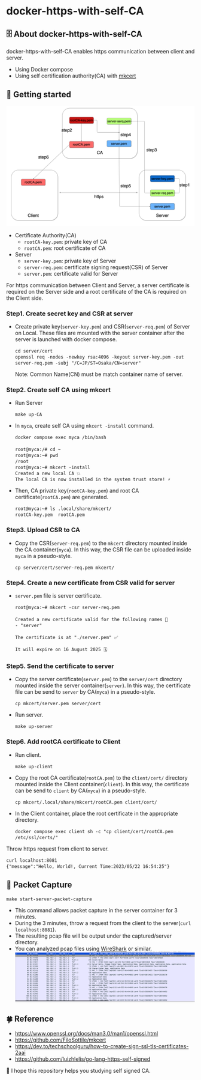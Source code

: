 # docker-https-with-self-CA

## 🗄 About docker-https-with-self-CA

docker-https-with-self-CA enables https communication between client and server.

- Using Docker compose
- Using self certification authority(CA) with [mkcert](https://github.com/FiloSottile/mkcert)

## 👟 Getting started

![diagram of https communication](./docs/docs-fix.png)

- Certificate Authority(CA)
  - `rootCA-key.pem`: private key of CA
  - `rootCA.pem`: root certificate of CA
- Server
  - `server-key.pem`: private key of Server
  - `server-req.pem`: certificate signing request(CSR) of Server
  - `server.pem`: certificate valid for Server

For https communication between Client and Server, a server certificate is required on the Server side and a root certificate of the CA is required on the Client side.

### Step1. Create secret key and CSR at server

- Create private key(`server-key.pem`) and CSR(`server-req.pem`) of Server on Local. These files are mounted with the server container after the server is launched with docker compose.

    ``` shell
    cd server/cert
    openssl req -nodes -newkey rsa:4096 -keyout server-key.pem -out server-req.pem -subj "/C=JP/ST=Osaka/CN=server"
    ```

    Note: Common Name(CN) must be match container name of server.

### Step2. Create self CA using mkcert

- Run Server

    ``` shell
    make up-CA
    ```

- In `myca`, create self CA using `mkcert -install` command.

    ``` shell
    docker compose exec myca /bin/bash

    root@myca:/# cd ~
    root@myca:~# pwd
    /root
    root@myca:~# mkcert -install
    Created a new local CA 💥
    The local CA is now installed in the system trust store! ⚡️
    ```

- Then, CA private key(`rootCA-key.pem`) and root CA certificate(`rootCA.pem`) are generated.

    ``` shell
    root@myca:~# ls .local/share/mkcert/
    rootCA-key.pem	rootCA.pem
    ```

### Step3. Upload CSR to CA

- Copy the CSR(`server-req.pem`) to the `mkcert` directory mounted inside the CA container(`myca`). In this way, the CSR file can be uploaded inside `myca` in a pseudo-style.

    ``` shell
    cp server/cert/server-req.pem mkcert/
    ```

### Step4. Create a new certificate from CSR valid for server

- `server.pem` file is server certificate.

    ``` shell
    root@myca:~# mkcert -csr server-req.pem

    Created a new certificate valid for the following names 📜
    - "server"

    The certificate is at "./server.pem" ✅

    It will expire on 16 August 2025 🗓
    ```

### Step5. Send the certificate to server

- Copy the server certificate(`server.pem`) to the `server/cert` directory mounted inside the server container(`server`). In this way, the certificate file can be send to `server` by CA(`myca`) in a pseudo-style.

    ``` shell
    cp mkcert/server.pem server/cert
    ```

- Run server.

    ``` shell
    make up-server
    ```

### Step6. Add rootCA certificate to Client

- Run client.

    ``` shell
    make up-client
    ```

- Copy the root CA certificate(`rootCA.pem`) to the `client/cert/` directory mounted inside the Client container(`client`). In this way, the certificate can be send to `client` by CA(`myca`) in a pseudo-style.

    ``` shell
    cp mkcert/.local/share/mkcert/rootCA.pem client/cert/
    ```

- In the Client container, place the root certificate in the appropriate directory.

    ``` shell
    docker compose exec client sh -c "cp client/cert/rootCA.pem  /etc/ssl/certs/"
    ```

Throw https request from client to server.

``` shell
curl localhost:8081
{"message":"Hello, World!, Current Time:2023/05/22 16:54:25"}
```


## 🦈 Packet Capture

``` shell
make start-server-packet-capture
```

- This command allows packet capture in the server container for 3 minutes.
- During the 3 minutes, throw a request from the client to the server(`curl localhost:8081`).
- The resulting pcap file will be output under the captured/server directory.
- You can analyzed pcap files using [WireShark](https://www.wireshark.org/) or similar.
    ![WireShark](./docs/wireshark.png)

## 🍀 Reference
- https://www.openssl.org/docs/man3.0/man1/openssl.html
- https://github.com/FiloSottile/mkcert
- https://dev.to/techschoolguru/how-to-create-sign-ssl-tls-certificates-2aai
- https://github.com/luizhlelis/go-lang-https-self-signed



🐶 I hope this repository helps you studying self signed CA.
